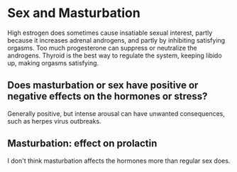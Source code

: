 # Sex and Masturbation

High estrogen does sometimes cause insatiable sexual interest, partly because it increases adrenal androgens, and partly by inhibiting satisfying orgasms. Too much progesterone can suppress or neutralize the androgens. Thyroid is the best way to regulate the system, keeping libido up, making orgasms satisfying.

## Does masturbation or sex have positive or negative effects on the hormones or stress?
Generally positive, but intense arousal can have unwanted consequences, such as herpes virus outbreaks.

## Masturbation: effect on prolactin
I don't think masturbation affects the hormones more than regular sex does.